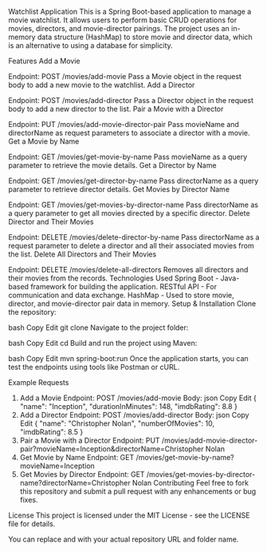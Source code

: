 Watchlist Application
This is a Spring Boot-based application to manage a movie watchlist. It allows users to perform basic CRUD operations for movies, directors, and movie-director pairings. The project uses an in-memory data structure (HashMap) to store movie and director data, which is an alternative to using a database for simplicity.

Features
Add a Movie

Endpoint: POST /movies/add-movie
Pass a Movie object in the request body to add a new movie to the watchlist.
Add a Director

Endpoint: POST /movies/add-director
Pass a Director object in the request body to add a new director to the list.
Pair a Movie with a Director

Endpoint: PUT /movies/add-movie-director-pair
Pass movieName and directorName as request parameters to associate a director with a movie.
Get a Movie by Name

Endpoint: GET /movies/get-movie-by-name
Pass movieName as a query parameter to retrieve the movie details.
Get a Director by Name

Endpoint: GET /movies/get-director-by-name
Pass directorName as a query parameter to retrieve director details.
Get Movies by Director Name

Endpoint: GET /movies/get-movies-by-director-name
Pass directorName as a query parameter to get all movies directed by a specific director.
Delete Director and Their Movies

Endpoint: DELETE /movies/delete-director-by-name
Pass directorName as a request parameter to delete a director and all their associated movies from the list.
Delete All Directors and Their Movies

Endpoint: DELETE /movies/delete-all-directors
Removes all directors and their movies from the records.
Technologies Used
Spring Boot - Java-based framework for building the application.
RESTful API - For communication and data exchange.
HashMap - Used to store movie, director, and movie-director pair data in memory.
Setup & Installation
Clone the repository:

bash
Copy
Edit
git clone <repository-url>
Navigate to the project folder:

bash
Copy
Edit
cd <project-folder>
Build and run the project using Maven:

bash
Copy
Edit
mvn spring-boot:run
Once the application starts, you can test the endpoints using tools like Postman or cURL.

Example Requests
1. Add a Movie
Endpoint: POST /movies/add-movie
Body:
json
Copy
Edit
{
  "name": "Inception",
  "durationInMinutes": 148,
  "imdbRating": 8.8
}
2. Add a Director
Endpoint: POST /movies/add-director
Body:
json
Copy
Edit
{
  "name": "Christopher Nolan",
  "numberOfMovies": 10,
  "imdbRating": 8.5
}
3. Pair a Movie with a Director
Endpoint: PUT /movies/add-movie-director-pair?movieName=Inception&directorName=Christopher Nolan
4. Get Movie by Name
Endpoint: GET /movies/get-movie-by-name?movieName=Inception
5. Get Movies by Director
Endpoint: GET /movies/get-movies-by-director-name?directorName=Christopher Nolan
Contributing
Feel free to fork this repository and submit a pull request with any enhancements or bug fixes.

License
This project is licensed under the MIT License - see the LICENSE file for details.

You can replace <repository-url> and <project-folder> with your actual repository URL and folder name.
